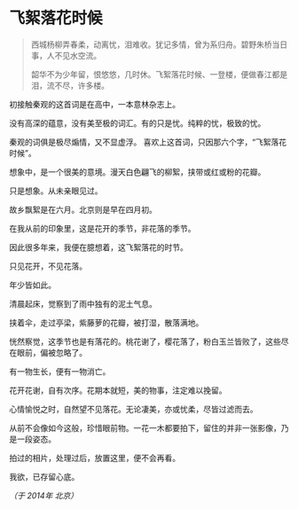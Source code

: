 # 飞絮落花时候

> 西城杨柳弄春柔，动离忧，泪难收。犹记多情，曾为系归舟。碧野朱桥当日事，人不见水空流。
> 
> 韶华不为少年留，恨悠悠，几时休。飞絮落花时候、一登楼，便做春江都是泪，流不尽，许多楼。

初接触秦观的这首词是在高中，一本意林杂志上。

没有高深的蕴意，没有美至极的词汇。有的只是忧。纯粹的忧，极致的忧。

秦观的词俱是极尽煽情，又不显虚浮。
喜欢上这首词，只因那六个字，“飞絮落花时候”。

想象中，是一个很美的意境。漫天白色翩飞的柳絮，挟带或红或粉的花瓣。

只是想象。从未亲眼见过。

故乡飘絮是在六月。北京则是早在四月初。

在我从前的印象里，这是花开的季节，非花落的季节。

因此很多年来，我便在臆想着，这飞絮落花的时节。

只见花开，不见花落。

年少皆如此。

清晨起床，觉察到了雨中独有的泥土气息。

挟着伞，走过亭梁，紫藤萝的花瓣，被打湿，散落满地。

恍然察觉，这季节也是有落花的。桃花谢了，樱花落了，粉白玉兰皆败了，这些尽在眼前，偏被忽略了。

有一物生长，便有一物消亡。

花开花谢，自有次序。花期本就短，美的物事，注定难以挽留。

心情愉悦之时，自然望不见落花。无论凄美，亦或忧柔，尽皆过滤而去。

从前不会像如今这般，珍惜眼前物。一花一木都要拍下，留住的并非一张影像，乃是一段姿态。

拍过的相片，处理过后，放置这里，便不会再看。

我欲，已存留心底。

*（于 2014年 北京）*